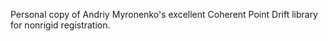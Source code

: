 Personal copy of Andriy Myronenko's excellent Coherent Point Drift
library for nonrigid registration.
